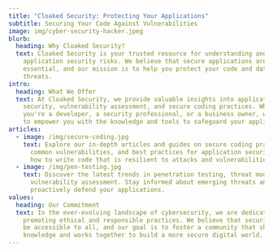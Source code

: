 ```yaml
---
title: "Cloaked Security: Protecting Your Applications"
subtitle: Securing Your Code Against Vulnerabilities
image: img/cyber-security-hacker.jpeg
blurb:
  heading: Why Cloaked Security?
  text: Cloaked Security is your trusted resource for understanding and mitigating
    application security risks. We believe that secure applications are
    essential, and our mission is to help you protect your code and data from
    threats.
intro:
  heading: What We Offer
  text: At Cloaked Security, we provide valuable insights into application
    security, vulnerability assessment, and secure coding practices. Whether
    you're a developer, a security professional, or a business owner, we're here
    to empower you with the knowledge and tools to safeguard your applications.
articles:
  - image: /img/secure-coding.jpg
    text: Explore our in-depth articles and guides on secure coding practices,
      common vulnerabilities, and best practices for application security. Learn
      how to write code that is resilient to attacks and vulnerabilities.
  - image: /img/pen-testing.jpg
    text: Discover the latest trends in penetration testing, threat modeling, and
      vulnerability assessment. Stay informed about emerging threats and how to
      proactively defend your applications.
values:
  heading: Our Commitment
  text: In the ever-evolving landscape of cybersecurity, we are dedicated to
    promoting ethical and responsible practices. We believe that security should
    be accessible to all, and our goal is to foster a community that shares
    knowledge and works together to build a more secure digital world.
---
```

